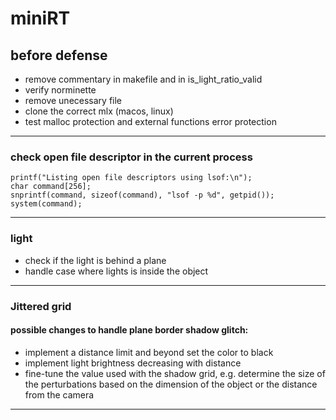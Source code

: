 # miniRT

## before defense

- remove commentary in makefile and in is_light_ratio_valid
- verify norminette
- remove unecessary file
- clone the correct mlx (macos, linux)
- test malloc protection and external functions error protection
---
### check open file descriptor in the current process
	
```
printf("Listing open file descriptors using lsof:\n");
char command[256];
snprintf(command, sizeof(command), "lsof -p %d", getpid());
system(command);
```
---
### light

- check if the light is behind a plane
- handle case where lights is inside the object
---
### Jittered grid

#### possible changes to handle plane border shadow glitch:

- implement a distance limit and beyond set the color to black
- implement light brightness decreasing with distance
- fine-tune the value used with the shadow grid, e.g. determine the size of
  the perturbations based on the dimension of the object or the distance from the camera
---

